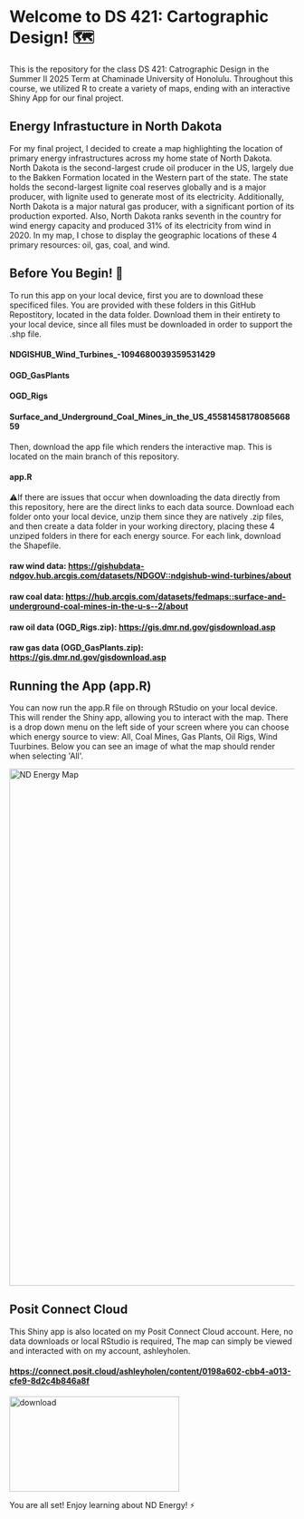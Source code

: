 # Welcome to DS 421: Cartographic Design! 🗺️

This is the repository for the class DS 421: Catrographic Design in the Summer II 2025 Term at Chaminade University of Honolulu. 
Throughout this course, we utilized R to create a variety of maps, ending with an interactive Shiny App for our final project.

## Energy Infrastucture in North Dakota 
For my final project, I decided to create a map highlighting the location of primary energy infrastructures across my home state of North Dakota. North Dakota is the second-largest crude oil producer in the US, largely due to the Bakken Formation located in the Western part of the state. The state holds the second-largest lignite coal reserves globally and is a major producer, with lignite used to generate most of its electricity. Additionally, North Dakota is a major natural gas producer, with a significant portion of its production exported. Also, North Dakota ranks seventh in the country for wind energy capacity and produced 31% of its electricity from wind in 2020. In my map, I chose to display the geographic locations of these 4 primary resources: oil, gas, coal, and wind. 

## Before You Begin! 📩
To run this app on your local device, first you are to download these specificed files. You are provided with these folders in this GitHub Repostitory, located in the data folder. Download them in their entirety to your local device, since all files must be downloaded in order to support the .shp file. 

#### NDGISHUB_Wind_Turbines_-1094680039359531429
#### OGD_GasPlants
#### OGD_Rigs
#### Surface_and_Underground_Coal_Mines_in_the_US_4558145817808566859

Then, download the app file which renders the interactive map. This is located on the main branch of this repository. 
#### app.R

⚠️If there are issues that occur when downloading the data directly from this repository, here are the direct links to each data source. Download each folder onto your local device, unzip them since they are natively .zip files, and then create a data folder in your working directory, placing these 4 unziped folders in there for each energy source. For each link, download the Shapefile. 

#### raw wind data: https://gishubdata-ndgov.hub.arcgis.com/datasets/NDGOV::ndgishub-wind-turbines/about
#### raw coal data: https://hub.arcgis.com/datasets/fedmaps::surface-and-underground-coal-mines-in-the-u-s--2/about
#### raw oil data (OGD_Rigs.zip): https://gis.dmr.nd.gov/gisdownload.asp
#### raw gas data (OGD_GasPlants.zip): https://gis.dmr.nd.gov/gisdownload.asp

## Running the App (app.R)

You can now run the app.R file on through RStudio on your local device. This will render the Shiny app, allowing you to interact with the map. There is a drop down menu on the left side of your screen where you can choose which energy source to view: All, Coal Mines, Gas Plants, Oil Rigs, Wind Tuurbines. Below you can see an image of what the map should render when selecting 'All'. 

<img width="1881" height="912" alt="ND Energy Map" src="https://github.com/user-attachments/assets/2f91cdce-9f7e-4d51-9077-070fa2f20475" />

## Posit Connect Cloud

This Shiny app is also located on my Posit Connect Cloud account. Here, no data downloads or local RStudio is required, The map can simply be viewed and interacted with on my account, ashleyholen. 

#### https://connect.posit.cloud/ashleyholen/content/0198a602-cbb4-a013-cfe9-8d2c4b846a8f

<img width="300" height="168" alt="download" src="https://github.com/user-attachments/assets/1c9b75e5-40e5-4acf-8c1d-6b52f751d8ff" />

You are all set! Enjoy learning about ND Energy! ⚡
